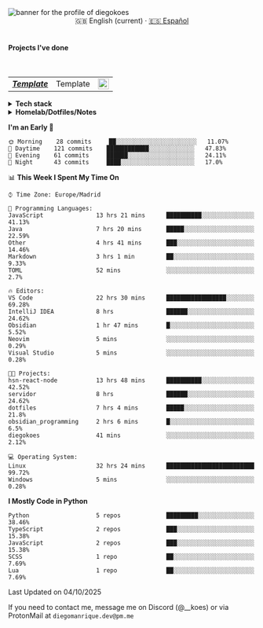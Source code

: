 <picture>
 <source media="(prefers-color-scheme: dark)" srcset="https://i.imgur.com/G5n6xUz.png">
 <source media="(prefers-color-scheme: light)" srcset="https://i.imgur.com/8gLfu4u.png">
 <img alt="banner for the profile of diegokoes" src="https://i.imgur.com/G5n6xUz.png">
</picture>

<!-- Language switcher -->
<div align="center">
  <a >🇬🇧 English (current)</a> · <a href="./README_es.md">🇪🇸 Español</a>
</div>
<br>

#### Projects I've done

  <br>
  <table>
    <tbody>
      <tr>
        <td>
          <em>
            <strong><a href="#">Template</a></strong>
          </em>
        </td>
        <td>
Template         </td>
        <td>
          <img alt="NodeJs/React/MongoDB" src="https://raw.githubusercontent.com/abranhe/programming-languages-logos/master/src/csharp/csharp_32x32.png" width="22">
        </td>
      </tr>
  </tbody>
  </table>
</details>
<details>
  <summary><strong>Tech stack</strong></summary>

  <!-- Frontend -->
  <img alt="Frontend" src="https://img.shields.io/badge/Front%20%20%20-20232a?style=for-the-badge&logo=terminal&logoColor=white">
  <img alt="Angular" src="https://img.shields.io/badge/angular-7E22CE?style=for-the-badge&logo=angular&logoColor=white">
  <img alt="React" src="https://img.shields.io/badge/react-20232a?style=for-the-badge&logo=react&logoColor=61DAFB">
  <img alt="Tailwind CSS" src="https://img.shields.io/badge/tailwindcss-06B6D4?style=for-the-badge&logo=tailwindcss&logoColor=white">
  <img alt="SCSS/SASS" src="https://img.shields.io/badge/scss-CC6699?style=for-the-badge&logo=sass&logoColor=white">
<br>

  <!-- Backend -->
  <img alt="Backend" src="https://img.shields.io/badge/Back%20%20%20%20-20232a?style=for-the-badge&logo=terminal&logoColor=white">
  <img alt="Node.js" src="https://img.shields.io/badge/node.js-339933?style=for-the-badge&logo=nodedotjs&logoColor=white">
  <img alt="Express" src="https://img.shields.io/badge/express-000000?style=for-the-badge&logo=express&logoColor=white">
  <img alt="Spring" src="https://img.shields.io/badge/spring-6DB33F?style=for-the-badge&logo=spring&logoColor=white">
<br>

  <!-- Databases -->
  <img alt="Databases" src="https://img.shields.io/badge/DB's%20-20232a?style=for-the-badge&logo=terminal&logoColor=white">
  <img alt="MongoDB" src="https://img.shields.io/badge/mongodb-4EA94B?style=for-the-badge&logo=mongodb&logoColor=white">
  <img alt="Supabase" src="https://img.shields.io/badge/supabase-3ECF8E?style=for-the-badge&logo=supabase&logoColor=white">
  <img alt="Valkey" src="https://img.shields.io/badge/valkey-DC382D?style=for-the-badge&logo=valkey&logoColor=white">
  <img alt="DBeaver" src="https://img.shields.io/badge/dbeaver-2F6BFF?style=for-the-badge&logo=dbeaver&logoColor=white">
<br>
  <!-- DevOps -->
  <img alt="DevOps" src="https://img.shields.io/badge/DevOps%20%20%20-20232a?style=for-the-badge&logo=terminal&logoColor=white">
  <img alt="Docker" src="https://img.shields.io/badge/docker-2496ED?style=for-the-badge&logo=docker&logoColor=white">
  <img alt="Proxmox" src="https://img.shields.io/badge/proxmox-e57000?style=for-the-badge&logo=proxmox&logoColor=white">
  <img alt="Jenkins" src="https://img.shields.io/badge/jenkins-D24939?style=for-the-badge&logo=jenkins&logoColor=white">
  <img alt="Git" src="https://img.shields.io/badge/git-F05032?style=for-the-badge&logo=git&logoColor=white">
</details>

<details>
  <summary><strong>Homelab/Dotfiles/Notes</strong></summary>

  <table>
    <tbody>
      <tr>
        <td>
          <strong><a href="https://github.com/diegokoes/proxmox">proxmox</a></strong>
        </td>
        <td>Proxmox-related configs and docs</td>
      </tr>
      <tr>
        <td>
          <strong><a href="https://github.com/diegokoes/dotfiles">dotfiles</a></strong>
        </td>
        <td>My dotfiles and environment setup</td>
      </tr>
      <tr>
        <td>
          <strong><a href="https://github.com/diegokoes/NOTES_programming">obsidian_programming</a></strong>
        </td>
        <td>Notes and Obsidian vault for programming and tech</td>
      </tr>
    </tbody>
  </table>
</details>

<!--START_SECTION:waka-->
**I'm an Early 🐤**

```text
🌞 Morning    28 commits     ██░░░░░░░░░░░░░░░░░░░░░░░   11.07%
🌆 Daytime    121 commits    ████████████░░░░░░░░░░░░░   47.83%
🌃 Evening    61 commits     ██████░░░░░░░░░░░░░░░░░░░   24.11%
🌙 Night      43 commits     ████░░░░░░░░░░░░░░░░░░░░░   17.0%

```

📊 **This Week I Spent My Time On**

```text
⌚︎ Time Zone: Europe/Madrid

💬 Programming Languages:
JavaScript               13 hrs 21 mins      ██████████░░░░░░░░░░░░░░░   41.13%
Java                     7 hrs 20 mins       █████░░░░░░░░░░░░░░░░░░░░   22.59%
Other                    4 hrs 41 mins       ███░░░░░░░░░░░░░░░░░░░░░░   14.46%
Markdown                 3 hrs 1 min         ██░░░░░░░░░░░░░░░░░░░░░░░   9.33%
TOML                     52 mins             ░░░░░░░░░░░░░░░░░░░░░░░░░   2.7%

🔥 Editors:
VS Code                  22 hrs 30 mins      █████████████████░░░░░░░░   69.28%
IntelliJ IDEA            8 hrs               ██████░░░░░░░░░░░░░░░░░░░   24.62%
Obsidian                 1 hr 47 mins        █░░░░░░░░░░░░░░░░░░░░░░░░   5.52%
Neovim                   5 mins              ░░░░░░░░░░░░░░░░░░░░░░░░░   0.29%
Visual Studio            5 mins              ░░░░░░░░░░░░░░░░░░░░░░░░░   0.28%

🐱‍💻 Projects:
hsn-react-node           13 hrs 48 mins      ██████████░░░░░░░░░░░░░░░   42.52%
servidor                 8 hrs               ██████░░░░░░░░░░░░░░░░░░░   24.62%
dotfiles                 7 hrs 4 mins        █████░░░░░░░░░░░░░░░░░░░░   21.8%
obsidian_programming     2 hrs 6 mins        █░░░░░░░░░░░░░░░░░░░░░░░░   6.5%
diegokoes                41 mins             ░░░░░░░░░░░░░░░░░░░░░░░░░   2.12%

💻 Operating System:
Linux                    32 hrs 24 mins      █████████████████████████   99.72%
Windows                  5 mins              ░░░░░░░░░░░░░░░░░░░░░░░░░   0.28%

```

**I Mostly Code in Python**

```text
Python                   5 repos             █████████░░░░░░░░░░░░░░░░   38.46%
TypeScript               2 repos             ███░░░░░░░░░░░░░░░░░░░░░░   15.38%
JavaScript               2 repos             ███░░░░░░░░░░░░░░░░░░░░░░   15.38%
SCSS                     1 repo              ██░░░░░░░░░░░░░░░░░░░░░░░   7.69%
Lua                      1 repo              ██░░░░░░░░░░░░░░░░░░░░░░░   7.69%

```

 Last Updated on 04/10/2025
<!--END_SECTION:waka-->

If you need to contact me, message me on Discord (@__koes) or via ProtonMail at `diegomanrique.dev@pm.me`
